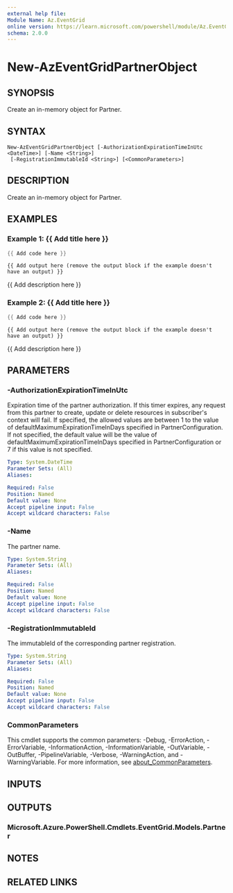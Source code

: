 ```yaml
---
external help file:
Module Name: Az.EventGrid
online version: https://learn.microsoft.com/powershell/module/Az.EventGrid/new-azeventgridpartnerobject
schema: 2.0.0
---
```


# New-AzEventGridPartnerObject

## SYNOPSIS
Create an in-memory object for Partner.

## SYNTAX

```
New-AzEventGridPartnerObject [-AuthorizationExpirationTimeInUtc <DateTime>] [-Name <String>]
 [-RegistrationImmutableId <String>] [<CommonParameters>]
```

## DESCRIPTION
Create an in-memory object for Partner.

## EXAMPLES

### Example 1: {{ Add title here }}
```powershell
{{ Add code here }}
```

```output
{{ Add output here (remove the output block if the example doesn't have an output) }}
```

{{ Add description here }}

### Example 2: {{ Add title here }}
```powershell
{{ Add code here }}
```

```output
{{ Add output here (remove the output block if the example doesn't have an output) }}
```

{{ Add description here }}

## PARAMETERS

### -AuthorizationExpirationTimeInUtc
Expiration time of the partner authorization.
If this timer expires, any request from this partner to create, update or delete resources in subscriber's
        context will fail.
If specified, the allowed values are between 1 to the value of defaultMaximumExpirationTimeInDays specified in PartnerConfiguration.
        If not specified, the default value will be the value of defaultMaximumExpirationTimeInDays specified in PartnerConfiguration or 7 if this value is not specified.

```yaml
Type: System.DateTime
Parameter Sets: (All)
Aliases:

Required: False
Position: Named
Default value: None
Accept pipeline input: False
Accept wildcard characters: False
```

### -Name
The partner name.

```yaml
Type: System.String
Parameter Sets: (All)
Aliases:

Required: False
Position: Named
Default value: None
Accept pipeline input: False
Accept wildcard characters: False
```

### -RegistrationImmutableId
The immutableId of the corresponding partner registration.

```yaml
Type: System.String
Parameter Sets: (All)
Aliases:

Required: False
Position: Named
Default value: None
Accept pipeline input: False
Accept wildcard characters: False
```

### CommonParameters
This cmdlet supports the common parameters: -Debug, -ErrorAction, -ErrorVariable, -InformationAction, -InformationVariable, -OutVariable, -OutBuffer, -PipelineVariable, -Verbose, -WarningAction, and -WarningVariable. For more information, see [about_CommonParameters](http://go.microsoft.com/fwlink/?LinkID=113216).

## INPUTS

## OUTPUTS

### Microsoft.Azure.PowerShell.Cmdlets.EventGrid.Models.Partner

## NOTES

## RELATED LINKS

